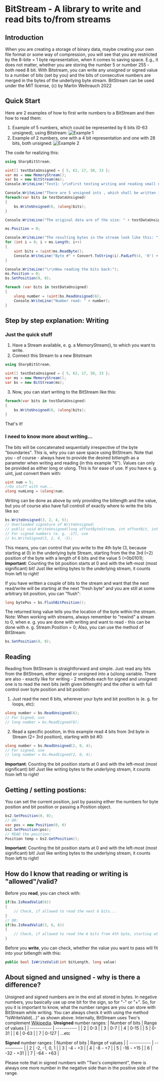 
# BitStream - A library to write and read bits to/from streams
## Introduction
When you are creating a storage of binary data, maybe creating your own file format or some way of compression, you will see that you are restricted by the 8-bite = 1 byte representation, when it comes to saving space. E.g., it does not matter, whether you are storing the number 5 or number 255 - both need 8 bit. 
With Bitstream, you can write any unsigned or signed value to a number of bits (set by you) and the bits of consecutive numbers are merged in the bytes of the underlying byte stream.
BitStream can be used under the MIT license, (c) by Martin Weihrauch 2022

## Quick Start
Here are 2 examples of how to first write numbers to a BitStream and then how to read them:


1. Example of 5 numbers, which could be represented by 6 bits (0-63 unsigned), using Bitstream:
![Example 1](https://github.com/martinweihrauch/Bitstream/raw/main/BitStream/TestApplication/images/slide1.jpg?raw=true)
2. Example of 2 numbers, one with a 4 bit representation and one with 28 bits, both unsigned:
![Example 2](https://github.com/martinweihrauch/Bitstream/raw/main/BitStream/TestApplication/images/slide2.jpg?raw=true)


The code for realizing this: 

```csharp
using SharpBitStream;

uint[] testDataUnsigned = { 5, 62, 17, 50, 33 };
var ms = new MemoryStream();
var bs = new BitStream(ms);
Console.WriteLine("Test1: \r\nFirst testing writing and reading small numbers of a max of 6 bits.");

Console.WriteLine("There are 5 unsigned ints , which shall be written into 6 bits each as they are all small than 64: 5, 62, 17, 50, 33");
foreach(var bits in testDataUnsigned)
{
    bs.WriteUnsigned(6, (ulong)bits);
}

Console.WriteLine("The original data are of the size: " + testDataUnsigned.Length + " bytes. The size of the stream is now: " + ms.Length + " bytes\r\nand the bytes in it are: ");

ms.Position = 0;

Console.WriteLine("The resulting bytes in the stream look like this: ");
for (int i = 0; i < ms.Length; i++)
{
    uint bits = (uint)ms.ReadByte();
    Console.WriteLine("Byte #" + Convert.ToString(i).PadLeft(4, '0') + ": " + Convert.ToString(bits, 2).PadLeft(8, '0'));
}

Console.WriteLine("\r\nNow reading the bits back:");
ms.Position = 0;
bs.SetPosition(0, 0);

foreach (var bits in testDataUnsigned)
{
    ulong number = (uint)bs.ReadUnsigned(6);
    Console.WriteLine("Number read: " + number);
}
```
	
## Step by step explanation: Writing
### Just the quick stuff

1. Have a Stream available, e. g. a MemoryStream(), to which you want to write. 
2. Connect this Stream to a new Bitstream

```csharp
using SharpBitStream;

uint[] testDataUnsigned = { 5, 62, 17, 50, 33 };
var ms = new MemoryStream();
var bs = new BitStream(ms);
```

3. Now, you can start writing to the BitStream like this:

```csharp
foreach(var bits in testDataUnsigned)
{
    bs.WriteUnsigned(6, (ulong)bits);
}
```
That's it!

### I need to know more about writing...
The bits will be concatenated sequentially irrespective of the byte "boundaries". This is, why you can save space using BitStream.
Note that you - of course - always have to provide the desired bitlength as a parameter when writing and reading (in this example "6").
Values can only be provided as either long or ulong. This is for ease of use. If you have e. g. uint, just convert them with:
```csharp	
uint num = 5;
//Do stuff with num...
ulong numLong = (ulong)num;
```
Writing can be done as above by only providing the bitlength and the value, but you of course also have full controll of exactly where to write the bits like so:
```csharp	
bs.WriteUnsigned(3, 2, 4, 5);
// Overloaded signature of WriteUnsigned:
// public void WriteUnsigned(long offsetByteStream, int offsetBit, int bitLength, ulong value)
// For signed numbers (e. g. -17), use
// bs.WriteSigned(3, 2, 4, -5);
```
This means, you can control that you write to the 4th byte (3, because starting at 0) in the underlying byte Stream, 
starting from the the 3rd (=2) position of the byte with a length of 6 bits and the value 5 (=0b0101);
**Important**: Counting the bit position starts at 0 and with the left-most (most significant) bit! Just like writing bytes to the underlying stream, it counts from left to right!

If you have written a couple of bits to the stream and want that the next read/write will be starting at the next "fresh byte" and you are still at some 
arbitrary bit position, you can "flush":
```csharp	
long bytePos = bs.FlushBitPosition();
```
The returned long value tells you the location of the byte within the stream.
Note: When working with streams, always remember to "rewind" a stream to 0, when e. g. you are done with writing and want to read - this can be done with 
e. g. Stream.Position = 0; Also, you can use the method of BitStream:
```csharp	
bs.SetPosition(0, 0);
```

## Reading
Reading from BitStream is straightforward and simple. Just read any bits from the BitStream, either signed or unsigned into a (u)long variable.
There are also - exactly like for writing - 2 methods each for signed and unsigned: one is to read the next bits (with given bitlength) and the other
is with full control over byte position and bit position:
1. Just read the next 6 bits, wherever your byte and bit position is (e. g. for loops, etc):
```csharp	
ulong number = bs.ReadUnsigned(6);
// For Signed, use 
// long number = bs.ReadSigned(6);
```
2. Read a specific position, in this example read 4 bits from 3rd byte in Stream (2= 3rd position), starting with bit #0:
```csharp	
ulong number = bs.ReadUnsigned(2, 0, 4);
// For signed, use
// long number = bs.ReadSigned(2, 0, 4);
```
**Important**: Counting the bit position starts at 0 and with the left-most (most significant) bit! Just like writing bytes to the underlying stream, it counts from left to right!


## Getting / setting postions:
You can set the current position, just by passing either the numbers for byte position and bit position or passing a Position object.
```csharp	
bs2.SetPosition(0, 0);
// OR: 
var pos = new Position(0, 0)
bs2.SetPosition(pos);
// READ the position:
Position temp = bs2.GetPosition();
```
**Important**: Counting the bit position starts at 0 and with the left-most (most significant) bit! Just like writing bytes to the underlying stream, it counts from left to right!

## How do I know that reading or writing is "allowed"/valid?
Before you **read**, you can check with:
```csharp	
if(bs.IsReadValid(6))
{
	// Check, if allowed to read the next 6 bits...
}
// OR: 
if(bs.IsReadValid(3, 6, 6))
{
	// Check, if allowed to read the 6 bits from 4th byte, starting at bit position 6 for 6 bits.
}

```
Before you **write**, you can check, whether the value you want to pass will fit into your bitlength with this:
```csharp	
public bool IsWriteValid(int bitLength, long value)
```

## About signed and unsigned - why is there a difference?
Unsigned and signed numbers are in the end all stored in bytes. In negative numbers, you basically use up one bit for the sign, so for "-" or "+".
So, for you it is important to know, what the number ranges are you can store with BitStream while writing. You can always check it with
using the method "IsWriteValid(...)" as shown above.
Internally, BitStream uses Two's complement [Wikipedia](https://en.wikipedia.org/wiki/Two%27s_complement).
**Unsigned** number ranges:
| Number of bits | Range of values |
| ----------- | ----------- |
| 2 | 0-3 |
| 3 | 0-7 | 
| 4 | 0-15 | 
| 5 | 0-31 |
| 6 | 0-63 |
| 7 | 0-127 |
...etc

**Signed** number ranges:
| Number of bits | Range of values |
| ----------- | ----------- |
| 2 | -2, -1, 0, 1 |
| 3 | -4 - +3 | 
| 4 | -8 - +7 | 
| 5 | -16 - +15 |
| 6 | -32 - +31 |
| 7 | -64 - +63 |

Please note that in signed numbers with "Two's complement", there is always one more number in the negative side than in the positive side of the range.
	
